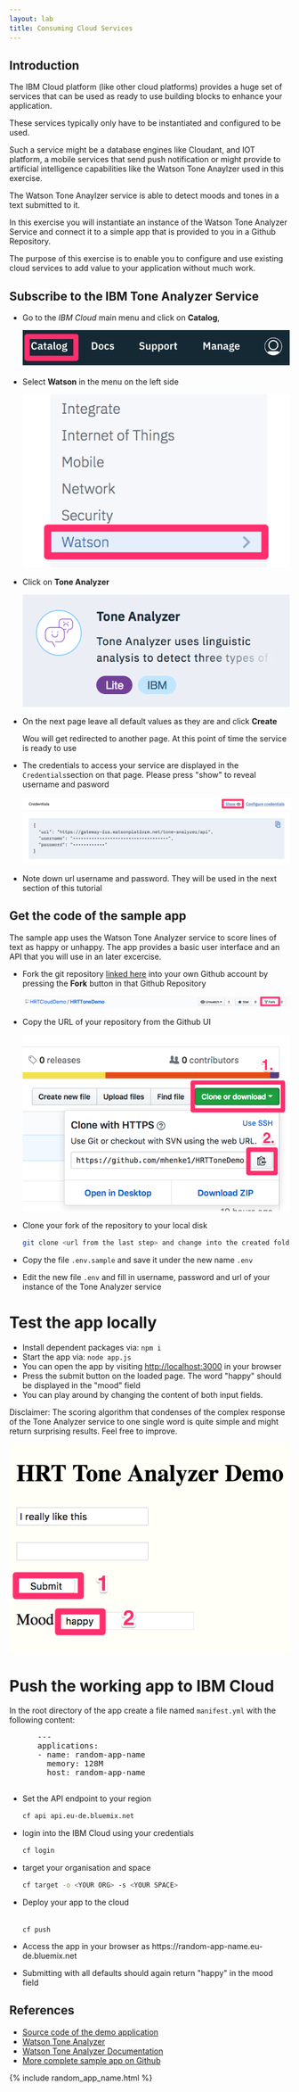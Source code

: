 ```yaml
---
layout: lab
title: Consuming Cloud Services
---
```


## Introduction

The IBM Cloud platform (like other cloud platforms) provides a huge set of services
that can be used as ready to use building blocks to enhance your application.

These services typically only have to be instantiated and configured to be used.

Such a service might be a database engines like Cloudant, and IOT platform,
a mobile services that send push notification or might provide to artificial intelligence capabilities like the Watson Tone Anaylzer used in this exercise.

The Watson Tone Anaylzer service is able to detect moods and tones in a text submitted to it.

In this exercise you will instantiate an instance of the Watson Tone Analyzer Service and connect it to a simple app that is provided to you in a Github Repository.

The purpose of this exercise is to enable you to configure and use existing cloud services to add value to your application without much work.

## Subscribe to the IBM Tone Analyzer Service

- Go to the _IBM Cloud_ main menu and click on **Catalog**,

  ![catalog](lab4_catalog.png?raw=true)

- Select **Watson** in the menu on the left side

  ![watson](lab4_watson.png?raw=true)

- Click on **Tone Analyzer**

  ![tone](lab4_tone_tile.png?raw=true)

- On the next page leave all default values as they are and click **Create**

  Wou will get redirected to another page. At this point of time the service is ready to use

- The credentials to access your service are displayed in the `Credentials`section on    that page. Please press "show" to reveal username and pasword

  ![credentials](lab4_show_creds.png?raw=true)

- Note down url username and password. They will be used in the next section of this     tutorial

## Get the code of the sample app

The sample app uses the Watson Tone Analyzer service to score lines of text as happy or unhappy.
The app provides a basic user interface and an API that you will use in an later excercise.

- Fork the git repository [linked here](https://github.com/HRTCloudDemo/HRTToneDemo) into your own Github account by pressing the **Fork** button in that Github Repository

  ![fork](lab4_fork.png?raw=true)

- Copy the URL of your repository from the Github UI

  ![clone](lab4_clone.png?raw=true)

- Clone your fork of the repository to your local disk

  ```bash
  git clone <url from the last step> and change into the created folder
  ```

- Copy the file `.env.sample` and save it under the new name `.env`

- Edit the new file `.env` and fill in username, password and url of your instance of the Tone Analyzer service

# Test the app locally

- Install dependent packages via: `npm i`
- Start the app via: `node app.js`
- You can open the app by visiting [http://localhost:3000](http://localhost:3000) in your browser
- Press the submit button on the loaded page. The word "happy" should be displayed in the "mood" field
- You can play around by changing the content of both input fields.

Disclaimer: The scoring algorithm that condenses of the complex response of the Tone Analyzer service to one single word is quite simple and might return surprising results. Feel free to improve.

![toneapp](lab4_toneapp.png?raw=true)

# Push the working app to IBM Cloud

In the root directory of the app create a file named `manifest.yml` with the following content:

  <pre>
      ---
      applications:
      - name: <span class="app_name"><span class="app_name">random-app-name</span></span>
        memory: 128M
        host: <span class="app_name"><span class="app_name">random-app-name</span></span>
  </pre>

- Set the API endpoint to your region

  ```bash
  cf api api.eu-de.bluemix.net
  ```

- login into the IBM Cloud using your credentials

  ```bash
  cf login
  ```

- target your organisation and space

  ```bash
  cf target -o <YOUR ORG> -s <YOUR SPACE>
  ```

- Deploy your app to the cloud

  <code>
  cf push
  </code>

- Access the app in your browser as https://<span class="app_name">random-app-name</span>.eu-de.bluemix.net

- Submitting with all defaults should again return "happy" in the mood field

## References

* [Source code of the demo application](https://github.com/HRTCloudDemo/HRTToneDemo)
* [Watson Tone Analyzer](https://www.ibm.com/watson/services/tone-analyzer/)
* [Watson Tone Analyzer Documentation](https://console.bluemix.net/docs/services/tone-analyzer/index.html#about)
* [More complete sample app on Github](https://github.com/watson-developer-cloud/tone-analyzer-nodejs)

{% include random_app_name.html %}
